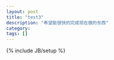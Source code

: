 ```yaml
---
layout: post
title: "test3"
description: "希望能很快的完成现在做的东西"
category: 
tags: []
---
```

{% include JB/setup %}
